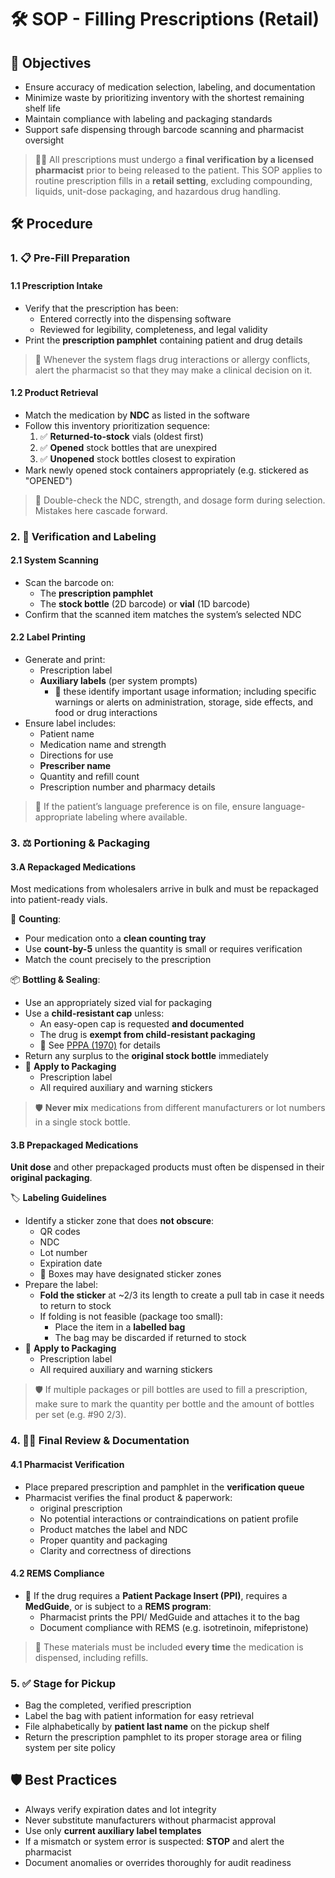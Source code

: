 # 🛠️ SOP - Filling Prescriptions (Retail)

## 🔑 Objectives

- Ensure accuracy of medication selection, labeling, and documentation  
- Minimize waste by prioritizing inventory with the shortest remaining shelf life  
- Maintain compliance with labeling and packaging standards  
- Support safe dispensing through barcode scanning and pharmacist oversight

> 🧑‍⚕️ All prescriptions must undergo a **final verification by a licensed pharmacist** prior to being released to the patient. This SOP applies to routine prescription fills in a **retail setting**, excluding compounding, liquids, unit-dose packaging, and hazardous drug handling.

## 🛠️ Procedure

### 1. 📋 Pre-Fill Preparation

#### 1.1 Prescription Intake

- Verify that the prescription has been:
  - Entered correctly into the dispensing software
  - Reviewed for legibility, completeness, and legal validity
- Print the **prescription pamphlet** containing patient and drug details

> 📌 Whenever the system flags drug interactions or allergy conflicts, alert the pharmacist so that they may make a clinical decision on it.

#### 1.2 Product Retrieval

- Match the medication by **NDC** as listed in the software
- Follow this inventory prioritization sequence:
  1. ✅ **Returned-to-stock** vials (oldest first)
  2. ✅ **Opened** stock bottles that are unexpired
  3. ✅ **Unopened** stock bottles closest to expiration
- Mark newly opened stock containers appropriately (e.g. stickered as "OPENED")

> 📌 Double-check the NDC, strength, and dosage form during selection. Mistakes here cascade forward.

### 2. 🧪 Verification and Labeling

#### 2.1 System Scanning

- Scan the barcode on:
  - The **prescription pamphlet**
  - The **stock bottle** (2D barcode) or **vial** (1D barcode)
- Confirm that the scanned item matches the system’s selected NDC

#### 2.2 Label Printing

- Generate and print:
  - Prescription label
  - **Auxiliary labels** (per system prompts)
    - 📌 these identify important usage information; including specific warnings or alerts on administration, storage, side effects, and food or drug interactions
- Ensure label includes:
  - Patient name
  - Medication name and strength
  - Directions for use
  - **Prescriber name**
  - Quantity and refill count
  - Prescription number and pharmacy details

> 📌 If the patient’s language preference is on file, ensure language-appropriate labeling where available.

### 3. ⚖️ Portioning & Packaging

#### 3.A Repackaged Medications

Most medications from wholesalers arrive in bulk and must be repackaged into patient-ready vials.

🔢 **Counting**:

- Pour medication onto a **clean counting tray**
- Use **count-by-5** unless the quantity is small or requires verification
- Match the count precisely to the prescription

📦 **Bottling & Sealing**:

- Use an appropriately sized vial for packaging
- Use a **child-resistant cap** unless:
  - An easy-open cap is requested **and documented**
  - The drug is **exempt from child-resistant packaging**
  - 🔗 See [PPPA (1970)](../law/packaging_labeling.md#poison-prevention-packaging-act-pppa-1970) for details
- Return any surplus to the **original stock bottle** immediately
- 📎 **Apply to Packaging**
  - Prescription label
  - All required auxiliary and warning stickers

> 🛡️ **Never mix** medications from different manufacturers or lot numbers in a single stock bottle.

#### 3.B Prepackaged Medications

**Unit dose** and other prepackaged products must often be dispensed in their **original packaging**.

🏷️ **Labeling Guidelines**

- Identify a sticker zone that does **not obscure**:
  - QR codes
  - NDC
  - Lot number
  - Expiration date
  - 📌 Boxes may have designated sticker zones
- Prepare the label:
  - **Fold the sticker** at ~2/3 its length to create a pull tab in case it needs to return to stock  
  - If folding is not feasible (package too small):
    - Place the item in a **labelled bag**
    - The bag may be discarded if returned to stock
- 📎 **Apply to Packaging**
  - Prescription label
  - All required auxiliary and warning stickers

> 🛡️ If multiple packages or pill bottles are used to fill a prescription, make sure to mark the quantity per bottle and the amount of bottles per set (e.g. #90 2/3).

### 4. 🧑‍⚕️ Final Review & Documentation

#### 4.1 Pharmacist Verification

- Place prepared prescription and pamphlet in the **verification queue**
- Pharmacist verifies the final product & paperwork:
  - original prescription
  - No potential interactions or contraindications on patient profile
  - Product matches the label and NDC
  - Proper quantity and packaging
  - Clarity and correctness of directions

#### 4.2 REMS Compliance

- 📰 If the drug requires a **Patient Package Insert (PPI)**, requires a **MedGuide**, or is subject to a **REMS program**:
  - Pharmacist prints the PPI/ MedGuide and attaches it to the bag
  - Document compliance with REMS (e.g. isotretinoin, mifepristone)

> 🧾 These materials must be included **every time** the medication is dispensed, including refills.

### 5. ✅ Stage for Pickup

- Bag the completed, verified prescription
- Label the bag with patient information for easy retrieval
- File alphabetically by **patient last name** on the pickup shelf
- Return the prescription pamphlet to its proper storage area or filing system per site policy

## 🛡️ Best Practices

- Always verify expiration dates and lot integrity  
- Never substitute manufacturers without pharmacist approval  
- Use only **current auxiliary label templates**  
- If a mismatch or system error is suspected: **STOP** and alert the pharmacist  
- Document anomalies or overrides thoroughly for audit readiness  
